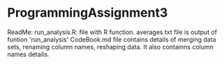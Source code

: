 # ProgrammingAssignment3
ReadMe:
run_analysis.R: file with R function.
averages.txt file is output of funtion 'run_analysis'
CodeBook.md file contains details of merging data sets, renaming column names, reshaping data. It also containns column names details.
